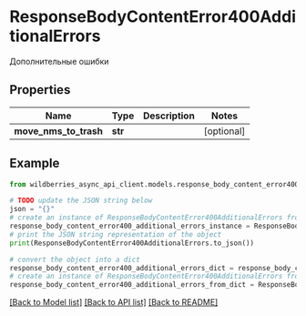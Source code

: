 # ResponseBodyContentError400AdditionalErrors

Дополнительные ошибки

## Properties

Name | Type | Description | Notes
------------ | ------------- | ------------- | -------------
**move_nms_to_trash** | **str** |  | [optional] 

## Example

```python
from wildberries_async_api_client.models.response_body_content_error400_additional_errors import ResponseBodyContentError400AdditionalErrors

# TODO update the JSON string below
json = "{}"
# create an instance of ResponseBodyContentError400AdditionalErrors from a JSON string
response_body_content_error400_additional_errors_instance = ResponseBodyContentError400AdditionalErrors.from_json(json)
# print the JSON string representation of the object
print(ResponseBodyContentError400AdditionalErrors.to_json())

# convert the object into a dict
response_body_content_error400_additional_errors_dict = response_body_content_error400_additional_errors_instance.to_dict()
# create an instance of ResponseBodyContentError400AdditionalErrors from a dict
response_body_content_error400_additional_errors_from_dict = ResponseBodyContentError400AdditionalErrors.from_dict(response_body_content_error400_additional_errors_dict)
```
[[Back to Model list]](../README.md#documentation-for-models) [[Back to API list]](../README.md#documentation-for-api-endpoints) [[Back to README]](../README.md)


